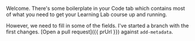 Welcome. There's some boilerplate in your Code tab which contains most of what you need to get your Learning Lab course up and running.

However, we need to fill in some of the fields. I've started a branch with the first changes. [Open a pull request]({{ prUrl }}) against `add-metadata`.